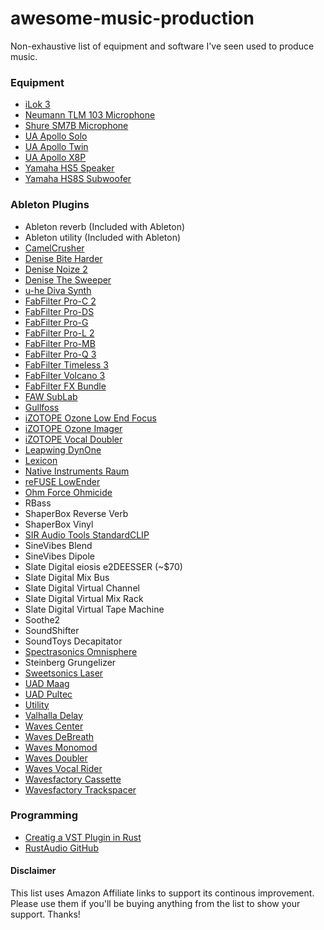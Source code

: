 # awesome-music-production

Non-exhaustive list of equipment and software I've seen used to 
produce music.

### Equipment

- [iLok 3](https://amzn.to/3DGhpI2)
- [Neumann TLM 103 Microphone](https://amzn.to/3WgU3jq)
- [Shure SM7B Microphone](https://amzn.to/3TOjCXE)
- [UA Apollo Solo](https://amzn.to/3WeOqSX)
- [UA Apollo Twin](https://amzn.to/3TMhTBX)
- [UA Apollo X8P](https://amzn.to/3DIIPgm)
- [Yamaha HS5 Speaker](https://amzn.to/3SSJXCp)
- [Yamaha HS8S Subwoofer](https://amzn.to/3DlLrQ8)

### Ableton Plugins

- Ableton reverb (Included with Ableton)
- Ableton utility (Included with Ableton)
- [CamelCrusher](https://www.audiopluginsforfree.com/camelcrusher/)
- [Denise Bite Harder](https://www.denise.io/store/denise/BiteHarder)
- [Denise Noize 2](https://www.denise.io/store/denise/Noize2)
- [Denise The Sweeper](https://www.denise.io/store/denise/TheSweeper)
- [u-he Diva Synth](https://u-he.com/products/diva/)
- [FabFilter Pro-C 2](https://www.fabfilter.com/shop/pro-c-2-compressor-plug-in)
- [FabFilter Pro-DS](https://www.fabfilter.com/shop/pro-ds-de-esser-plug-in)
- [FabFilter Pro-G](https://www.fabfilter.com/shop/pro-g-gate-expander-plug-in)
- [FabFilter Pro-L 2](https://www.fabfilter.com/shop/pro-l-2-limiter-plug-in)
- [FabFilter Pro-MB](https://www.fabfilter.com/shop/pro-mb-multiband-compressor-plug-in)
- [FabFilter Pro-Q 3](https://www.fabfilter.com/shop/pro-q-3-equalizer-plug-in)
- [FabFilter Timeless 3](https://www.fabfilter.com/shop/timeless-3-delay-plug-in)
- [FabFilter Volcano 3](https://www.fabfilter.com/shop/volcano-3-filter-plug-in) 
- [FabFilter FX Bundle](https://www.fabfilter.com/shop/fx-bundle)
- [FAW SubLab](https://www.futureaudioworkshop.com/sublab/)
- [Gullfoss](https://www.soundtheory.com/home)
- [iZOTOPE Ozone Low End Focus](https://www.izotope.com/en/products/ozone/features/low-end-focus.html)
- [iZOTOPE Ozone Imager](https://www.izotope.com/en/products/ozone-imager.html)
- [iZOTOPE Vocal Doubler](https://www.izotope.com/en/products/vocal-doubler.html)
- [Leapwing DynOne](https://www.leapwingaudio.com/product/dynone/)
- [Lexicon](https://lexiconpro.com/en/product_families/plugins)
- [Native Instruments Raum](https://www.native-instruments.com/en/products/komplete/effects/raum/)
- [reFUSE LowEnder](https://www.refusesoftware.com/lowender)
- [Ohm Force Ohmicide](https://www.ohmforce.com/ohmicide)
- RBass
- ShaperBox Reverse Verb
- ShaperBox Vinyl
- [SIR Audio Tools StandardCLIP](https://www.siraudiotools.com/StandardCLIP.php)
- SineVibes Blend
- SineVibes Dipole
- Slate Digital eiosis e2DEESSER (~$70)
- Slate Digital Mix Bus
- Slate Digital Virtual Channel
- Slate Digital Virtual Mix Rack
- Slate Digital Virtual Tape Machine
- Soothe2
- SoundShifter
- SoundToys Decapitator
- [Spectrasonics Omnisphere](https://www.spectrasonics.net/products/omnisphere/)
- Steinberg Grungelizer
- [Sweetsonics Laser](https://www.sweetsonics.com/plugins) 
- [UAD Maag](https://www.uaudio.com/uad-plugins/equalizers/maag-eq4.html)
- [UAD Pultec](https://www.uaudio.com/uad-plugins/equalizers/pultec-passive-eq-collection.html)
- [Utility](https://www.vennaudio.com/utility/)
- [Valhalla Delay](https://valhalladsp.com/shop/delay/valhalladelay/)
- [Waves Center](https://www.waves.com/plugins/center)
- [Waves DeBreath](https://www.waves.com/plugins/debreath#removing-vocal-breaths-with-debreath)
- [Waves Monomod](https://www.waves.com/plugins/mondomod)
- [Waves Doubler](https://www.waves.com/plugins/doubler)
- [Waves Vocal Rider](https://www.waves.com/plugins/vocal-rider#how-to-level-vocals-perfectly-in-3-clicks)
- [Wavesfactory Cassette](https://www.wavesfactory.com/audio-plugins/cassette/)
- [Wavesfactory Trackspacer](https://www.wavesfactory.com/audio-plugins/trackspacer/)


### Programming

- [Creatig a VST Plugin in Rust](https://vaporsoft.net/creating-an-audio-plugin-with-rust-vst)
- [RustAudio GitHub](https://github.com/RustAudio)


#### Disclaimer

This list uses Amazon Affiliate links to support its continous improvement. Please use them if you'll be buying anything from the list to show your support. Thanks!
